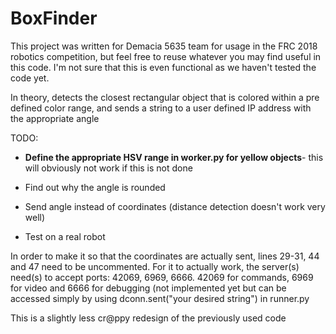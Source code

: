 # BoxFinder

This project was written for Demacia 5635 team for usage in the FRC 2018 robotics competition, but feel free to reuse whatever you may find useful in this code. I'm not sure that this is even functional as we haven't tested the code yet.

In theory, detects the closest rectangular object that is colored within a pre defined color range, and sends a string to a user defined IP address with the appropriate angle


TODO:

- **Define the appropriate HSV range in worker.py for yellow objects**- this will obviously not work if this is not done

- Find out why the angle is rounded

- Send angle instead of coordinates (distance detection doesn't work very well)

- Test on a real robot


In order to make it so that the coordinates are actually sent, lines 29-31, 44 and 47 need to be uncommented. For it to actually work, the server(s) need(s) to accept ports: 42069, 6969, 6666. 42069 for commands, 6969 for video and 6666 for debugging (not implemented yet but can be accessed simply by using dconn.sent("your desired string") in runner.py


This is a slightly less cr@ppy redesign of the previously used code
